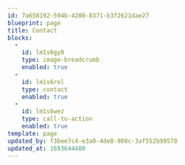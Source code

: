 ```yaml
---
id: 7a658192-594b-4200-8371-b3f2621dae27
blueprint: page
title: Contact
blocks:
  -
    id: lm1s6gy0
    type: image-breadcrumb
    enabled: true
  -
    id: lm1s6rol
    type: contact
    enabled: true
  -
    id: lm1s6wez
    type: call-to-action
    enabled: true
template: page
updated_by: f3bee7c4-e3a0-4de8-908c-3af552b99570
updated_at: 1693644480
---
```

